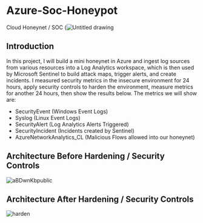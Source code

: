 # Azure-Soc-Honeypot
Cloud Honeynet / SOC (![Untitled drawing](https://github.com/RugbyMan15/Azure-Soc-Honeypot/assets/121908604/8b8eb492-4865-448c-8b04-bdf18002f4fc)


## Introduction

In this project, I will build a mini honeynet in Azure and ingest log sources from various resources into a Log Analytics workspace, which is then used by Microsoft Sentinel to build attack maps, trigger alerts, and create incidents. I measured security metrics in the insecure environment for 24 hours, apply security controls to harden the environment, measure metrics for another 24 hours, then show the results below. The metrics we will show are:

- SecurityEvent (Windows Event Logs)
- Syslog (Linux Event Logs)
- SecurityAlert (Log Analytics Alerts Triggered)
- SecurityIncident (Incidents created by Sentinel)
- AzureNetworkAnalytics_CL (Malicious Flows allowed into our honeynet)

## Architecture Before Hardening / Security Controls
![aBDwnKbpublic](https://github.com/RugbyMan15/Azure-Soc-Honeypot/assets/121908604/48dc8436-d46b-4d22-919b-246546f671bf)

## Architecture After Hardening / Security Controls
![harden](https://github.com/RugbyMan15/Azure-Soc-Honeypot/assets/121908604/1ecfd53f-e1b6-4da0-8ddb-a90c2dd01993)
